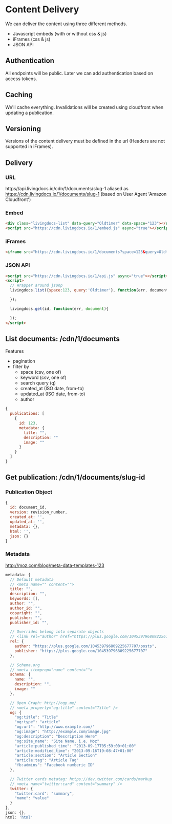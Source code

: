 # Content Delivery


We can deliver the content using three different methods.
- Javascript embeds (with or without css & js)
- iFrames (css & js)
- JSON API

## Authentication
All endpoints will be public. Later we can add authentication based on access tokens.


## Caching
We'll cache everything. Invalidations will be created using cloudfront when updating a publication.


## Versioning
Versions of the content delivery must be defined in the url (Headers are not supported in iFrames).


## Delivery

### URL
https//api.livingdocs.io/cdn/1/documents/slug-1
aliased as
https://cdn.livingdocs.io/1/documents/slug-1
(based on User Agent 'Amazon Cloudfront')

### Embed
```html
<div class="livingdocs-list" data-query="Oldtimer" data-space="123"></div>
<script src="https://cdn.livingdocs.io/1/embed.js" async="true"></script>
```

### iFrames
```html
<iframe src="https://cdn.livingdocs.io/1/documents?space=123&query=Oldtimer"></iframe>
```

### JSON API
```html
<script src="https://cdn.livingdocs.io/1/api.js" async="true"></script>
<script>
  // Wrapper around jsonp
  livingdocs.list({space:123, query:'Oldtimer'}, function(err, documents) {

  });

  livingdocs.get(id, function(err, document){

  });
</script>
```


## List documents: /cdn/1/documents
Features
- pagination
- filter by
  - space (csv, one of)
  - keyword (csv, one of)
  - search query (q)
  - created_at (ISO date, from-to)
  - updated_at (ISO date, from-to)
  - author


```javascript
{
  publications: [
    {
      id: 123,
      metadata: {
        title: "",
        description: ""
        image: ""
      }
    }
  ]
}
```


## Get publication: /cdn/1/documents/slug-id


### Publication Object
```javascript
{
  id: document_id,
  version: revision_number,
  created_at: '',
  updated_at: '',
  metadata: {},
  html: '',
  json: {}
}
```

### Metadata
http://moz.com/blog/meta-data-templates-123

```javascript
metadata: {
  // Default metadata
  // <meta name="" content="">
  title: "",
  description: "",
  keywords: [],
  author: "",
  author_id: "",
  copyright: "",
  publisher: "",
  publisher_id: "",

  // Overrides belong into separate objects
  // <link rel="author" href="https://plus.google.com/104539796809225677707/posts"/>
  rel: {
    author: "https://plus.google.com/104539796809225677707/posts",
    publisher: "https://plus.google.com/104539796809225677707"
  },

  // Schema.org
  // <meta itemprop="name" content="">
  schema: {
    name: "",
    description: "",
    image: ""
  },

  // Open Graph: http://ogp.me/
  // <meta property="og:title" content="Title" />
  og: {
    "og:title": "Title"
    "og:type": "article"
    "og:url": "http://www.example.com/"
    "og:image": "http://example.com/image.jpg"
    "og:description": "Description Here"
    "og:site_name": "Site Name, i.e. Moz"
    "article:published_time": "2013-09-17T05:59:00+01:00"
    "article:modified_time": "2013-09-16T19:08:47+01:00"
    "article:section": "Article Section"
    "article:tag": "Article Tag"
    "fb:admins": "Facebook numberic ID"
  },

  // Twitter cards metatag: https://dev.twitter.com/cards/markup
  // <meta name="twitter:card" content="summary" />
  twitter: {
    "twitter:card": "summary",
    "name": "value"
  }
},
json: {},
html: 'html'
```
